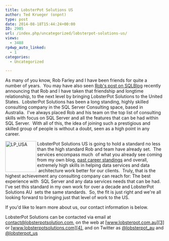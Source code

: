 ```yaml
---
title: LobsterPot Solutions US
author: Ted Krueger (onpnt)
type: post
date: 2014-08-18T15:44:24+00:00
ID: 2905
url: /index.php/uncategorized/lobsterpot-solutions-us/
views:
  - 3488
rp4wp_auto_linked:
  - 1
categories:
  - Uncategorized

---
```

As many of you know, Rob Farley and I have been friends for quite a number of years.  You may have also seen [Rob's post on SQLBlog][1] recently announcing that Rob and I have taken that friendship and longtime relationship, to the next level by bringing LobsterPot Solutions to the United States.  LobsterPot Solutions has been a long standing, highly skilled consulting company in the SQL Server Consulting space, based in Australia.  I've always placed Rob and his team on the top list of consulting skills with focus on SQL Server and all the features that can be had within SQL Server.  With all of this, the idea of joining such a prestigious and skilled group of people is without a doubt, seen as a high point in any career.

<a href="https://lessthandot.z19.web.core.windows.net/wp-content/uploads/2014/08/LP_USA.png" target="_blank" rel="http://www.lobsterpotsolutions.com/"><img src="https://lessthandot.z19.web.core.windows.net/wp-content/uploads/2014/08/LP_USA.png" alt="LP_USA" width="98" height="98" align="left" /></a>LobsterPot Solutions US is going to hold a standard no less than the high standard Rob and team have already set.  The services encompass much  of what you already see coming from my own blog, [past career standings][2] and overall, extremely high skills in helping data services and data  architecture work better for our clients.  Truly, that is the highest achievement any consulting company can reach for: The best experience with  SQL Server and any data services needs that can be had.  I've set this standard in my own work for over a decade and LobsterPot Solutions AU  sets the same standards.  So, the fit is just right and we're all looking forward to bringing just that level of work to the US.

If you'd like to learn more about us, our contact information is below.

LobsterPot Solutions can be contacted via email at <contact@lobsterpotsolution.com>, on the web at [www.lobsterpot.com.au][3] or [www.lobsterpotsolutions.com][4], and on Twitter as [@lobsterpot_au][5] and [@lobsterpot_us][6]

 [1]: http://sqlblog.com/blogs/rob_farley/archive/2014/08/05/lobsterpot-solutions-in-the-usa.aspx
 [2]: https://www.linkedin.com/in/sqlkrueger
 [3]: http://www.lobsterpot.com.au
 [4]: http://www.lobsterpotsolutions.com
 [5]: http://twitter.com/lobsterpot_au
 [6]: http://twitter.com/lobsterpot_us